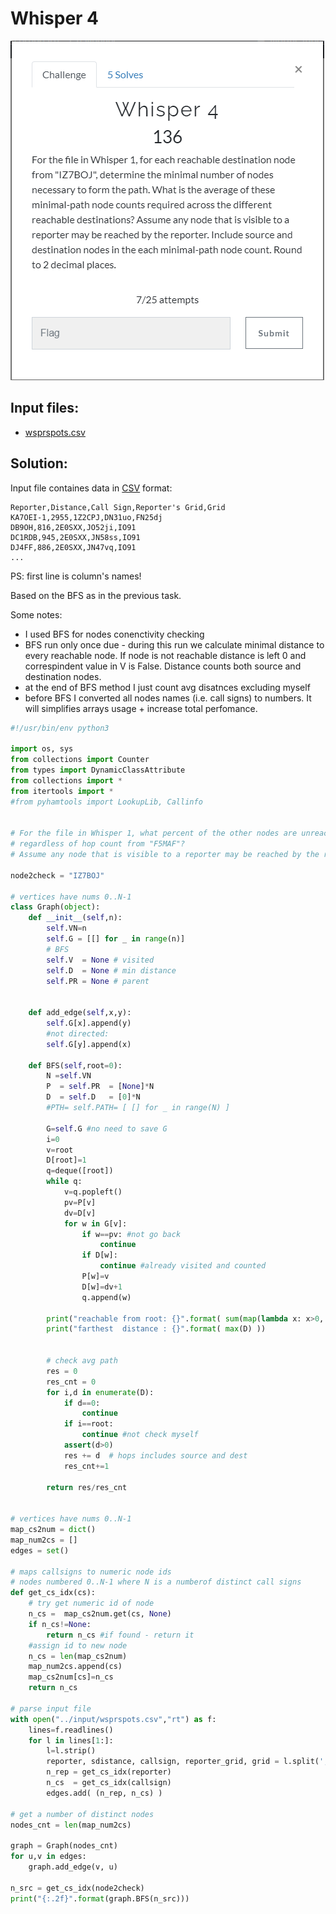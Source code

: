 # Whisper 4

![text](img/desc.png)

## Input files:

* [wsprspots.csv](input/wsprspots.csv )

## Solution:

Input file containes data in [CSV](https://en.wikipedia.org/wiki/Comma-separated_values) format:

```
Reporter,Distance,Call Sign,Reporter's Grid,Grid
KA7OEI-1,2955,1Z2CPJ,DN31uo,FN25dj
DB9OH,816,2E0SXX,JO52ji,IO91
DC1RDB,945,2E0SXX,JN58ss,IO91
DJ4FF,886,2E0SXX,JN47vq,IO91
...
```
PS: first line is column's names!

Based on the BFS as in the previous task.

Some notes:
* I used BFS for nodes conenctivity checking
* BFS run only once due - during this run we calculate minimal distance to every reachable node. If node is not reachable distance is left 0 and correspindent value in V is False. Distance counts both source and destination nodes.
* at the end of BFS method I just count avg disatnces excluding myself 
* before BFS I converted all nodes names (i.e. call signs) to numbers. It will simplifies arrays usage + increase total perfomance.




```python
#!/usr/bin/env python3

import os, sys
from collections import Counter
from types import DynamicClassAttribute
from collections import *
from itertools import *
#from pyhamtools import LookupLib, Callinfo


# For the file in Whisper 1, what percent of the other nodes are unreachable 
# regardless of hop count from "F5MAF"? 
# Assume any node that is visible to a reporter may be reached by the reporter. Round to two decimal places.

node2check = "IZ7BOJ"

# vertices have nums 0..N-1
class Graph(object):
    def __init__(self,n):
        self.VN=n
        self.G = [[] for _ in range(n)]
        # BFS
        self.V  = None # visited
        self.D  = None # min distance
        self.PR = None # parent


    def add_edge(self,x,y):
        self.G[x].append(y)
        #not directed:
        self.G[y].append(x)

    def BFS(self,root=0):
        N =self.VN
        P  = self.PR  = [None]*N
        D  = self.D   = [0]*N
        #PTH= self.PATH= [ [] for _ in range(N) ]

        G=self.G #no need to save G
        i=0
        v=root
        D[root]=1
        q=deque([root])
        while q:
            v=q.popleft()
            pv=P[v]
            dv=D[v]
            for w in G[v]:
                if w==pv: #not go back
                    continue
                if D[w]: 
                    continue #already visited and counted
                P[w]=v
                D[w]=dv+1
                q.append(w)

        print("reachable from root: {}".format( sum(map(lambda x: x>0, D))-1 )) # -1 to exclude myself
        print("farthest  distance : {}".format( max(D) ))

        
        # check avg path
        res = 0
        res_cnt = 0
        for i,d in enumerate(D):
            if d==0:
                continue
            if i==root:
                continue #not check myself
            assert(d>0)
            res += d  # hops includes source and dest
            res_cnt+=1

        return res/res_cnt


# vertices have nums 0..N-1
map_cs2num = dict()
map_num2cs = []
edges = set() 

# maps callsigns to numeric node ids
# nodes numbered 0..N-1 where N is a numberof distinct call signs
def get_cs_idx(cs):
    # try get numeric id of node
    n_cs =  map_cs2num.get(cs, None)
    if n_cs!=None:
        return n_cs #if found - return it
    #assign id to new node
    n_cs = len(map_cs2num)
    map_num2cs.append(cs)
    map_cs2num[cs]=n_cs
    return n_cs

# parse input file 
with open("../input/wsprspots.csv","rt") as f:
    lines=f.readlines()
    for l in lines[1:]:
        l=l.strip()
        reporter, sdistance, callsign, reporter_grid, grid = l.split(',')
        n_rep = get_cs_idx(reporter)
        n_cs  = get_cs_idx(callsign)
        edges.add( (n_rep, n_cs) )

# get a number of distinct nodes
nodes_cnt = len(map_num2cs)

graph = Graph(nodes_cnt)
for u,v in edges:
    graph.add_edge(v, u)

n_src = get_cs_idx(node2check)
print("{:.2f}".format(graph.BFS(n_src)))
```